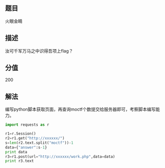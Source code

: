 ## 题目
火眼金睛

## 描述
汝可千军万马之中识得吾项上flag？

## 分值
200

## 解法
编写python脚本获取页面，再查询moctf个数提交给服务器即可，考察脚本编写能力。
```python
import requests as r

r1=r.Session()
r2=r1.get("http://xxxxxx/")
s=len(r2.text.split("moctf"))-1
data={"answer":s-1}
print data
r3=r1.post(url="http://xxxxxx/work.php",data=data)
print r3.text
```